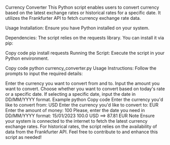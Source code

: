 Currency Converter
This Python script enables users to convert currency based on the latest exchange rates or historical rates for a specific date. It utilizes the Frankfurter API to fetch currency exchange rate data.

Usage
Installation: Ensure you have Python installed on your system.

Dependencies: The script relies on the requests library. You can install it via pip:

Copy code
pip install requests
Running the Script: Execute the script in your Python environment.

Copy code
python currency_converter.py
Usage Instructions: Follow the prompts to input the required details:

Enter the currency you want to convert from and to.
Input the amount you want to convert.
Choose whether you want to convert based on today's rate or a specific date. If selecting a specific date, input the date in DD/MM/YYYY format.
Example
python
Copy code
Enter the currency you'd like to convert from: USD
Enter the currency you'd like to convert to: EUR
Enter the amount of money: 100
Please, enter the date you need in DD/MM/YYYY format: 15/01/2023
100.0 USD ==> 87.81 EUR
Note
Ensure your system is connected to the internet to fetch the latest currency exchange rates.
For historical rates, the script relies on the availability of data from the Frankfurter API.
Feel free to contribute to and enhance this script as needed!
